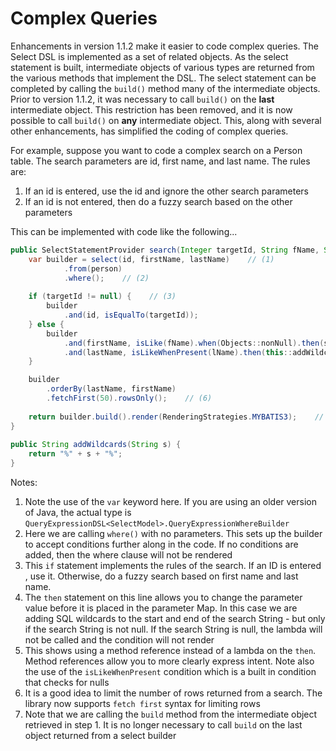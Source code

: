 # Complex Queries
Enhancements in version 1.1.2 make it easier to code complex queries. The Select DSL is implemented as a set of related objects. As the select statement is built, intermediate objects of various types are returned from the various methods that implement the DSL. The select statement can be completed by calling the `build()` method many of the intermediate objects. Prior to version 1.1.2, it was necessary to call `build()` on the **last** intermediate object. This restriction has been removed, and it is now possible to call `build()` on **any** intermediate object. This, along with several other enhancements, has simplified the coding of complex queries.

For example, suppose you want to code a complex search on a Person table. The search parameters are id, first name, and last name. The rules are:

1. If an id is entered, use the id and ignore the other search parameters
1. If an id is not entered, then do a fuzzy search based on the other parameters

This can be implemented with code like the following...

```java
public SelectStatementProvider search(Integer targetId, String fName, String lName) {
    var builder = select(id, firstName, lastName)    // (1)
            .from(person)
            .where();    // (2)
        
    if (targetId != null) {    // (3)
        builder
            .and(id, isEqualTo(targetId));
    } else {
        builder
            .and(firstName, isLike(fName).when(Objects::nonNull).then(s -> "%" + s + "%"))    // (4)
            .and(lastName, isLikeWhenPresent(lName).then(this::addWildcards));    // (5)
    }

    builder
        .orderBy(lastName, firstName)
        .fetchFirst(50).rowsOnly();    // (6)
        
    return builder.build().render(RenderingStrategies.MYBATIS3);    // (7)
}
    
public String addWildcards(String s) {
    return "%" + s + "%";
}
```

Notes:

1. Note the use of the `var` keyword here. If you are using an older version of Java, the actual type is `QueryExpressionDSL<SelectModel>.QueryExpressionWhereBuilder`
1. Here we are calling `where()` with no parameters. This sets up the builder to accept conditions further along in the code. If no conditions are added, then the where clause will not be rendered
1. This `if` statement implements the rules of the search. If an ID is entered , use it. Otherwise, do a fuzzy search based on first name and last name.
1. The `then` statement on this line allows you to change the parameter value before it is placed in the parameter Map. In this case we are adding SQL wildcards to the start and end of the search String - but only if the search String is not null. If the search String is null, the lambda will not be called and the condition will not render
1. This shows using a method reference instead of a lambda on the `then`. Method references allow you to more clearly express intent. Note also the use of the `isLikeWhenPresent` condition which is a built in condition that checks for nulls
1. It is a good idea to limit the number of rows returned from a search. The library now supports `fetch first` syntax for limiting rows
1. Note that we are calling the `build` method from the intermediate object retrieved in step 1. It is no longer necessary to call `build` on the last object returned from a select builder


